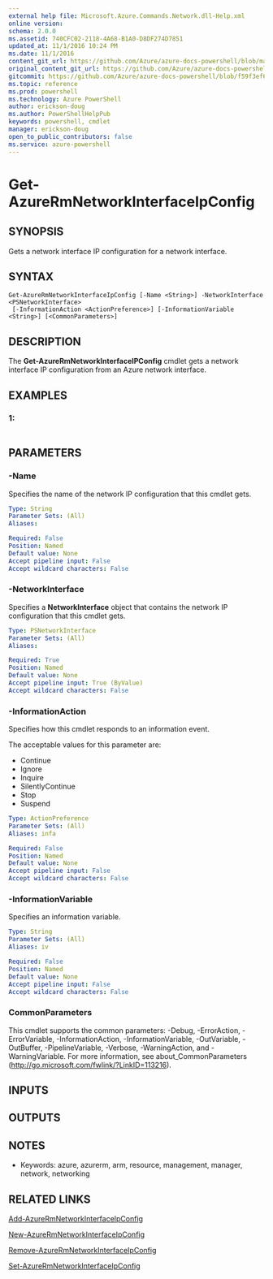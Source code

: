 ```yaml
---
external help file: Microsoft.Azure.Commands.Network.dll-Help.xml
online version: 
schema: 2.0.0
ms.assetid: 740CFC02-2118-4A68-B1A0-D8DF274D7851
updated_at: 11/1/2016 10:24 PM
ms.date: 11/1/2016
content_git_url: https://github.com/Azure/azure-docs-powershell/blob/master/azureps-cmdlets-docs/ResourceManager/AzureRM.Network/v1.0.13/Get-AzureRmNetworkInterfaceIpConfig.md
original_content_git_url: https://github.com/Azure/azure-docs-powershell/blob/master/azureps-cmdlets-docs/ResourceManager/AzureRM.Network/v1.0.13/Get-AzureRmNetworkInterfaceIpConfig.md
gitcommit: https://github.com/Azure/azure-docs-powershell/blob/f59f3ef60bc592383812213e69fd77ba950759ed/azureps-cmdlets-docs/ResourceManager/AzureRM.Network/v1.0.13/Get-AzureRmNetworkInterfaceIpConfig.md
ms.topic: reference
ms.prod: powershell
ms.technology: Azure PowerShell
author: erickson-doug
ms.author: PowerShellHelpPub
keywords: powershell, cmdlet
manager: erickson-doug
open_to_public_contributors: false
ms.service: azure-powershell
---
```


# Get-AzureRmNetworkInterfaceIpConfig

## SYNOPSIS
Gets a network interface IP configuration for a network interface.

## SYNTAX

```
Get-AzureRmNetworkInterfaceIpConfig [-Name <String>] -NetworkInterface <PSNetworkInterface>
 [-InformationAction <ActionPreference>] [-InformationVariable <String>] [<CommonParameters>]
```

## DESCRIPTION
The **Get-AzureRmNetworkInterfaceIPConfig** cmdlet gets a network interface IP configuration from an Azure network interface.

## EXAMPLES

### 1:
```

```

## PARAMETERS

### -Name
Specifies the name of the network IP configuration that this cmdlet gets.

```yaml
Type: String
Parameter Sets: (All)
Aliases: 

Required: False
Position: Named
Default value: None
Accept pipeline input: False
Accept wildcard characters: False
```

### -NetworkInterface
Specifies a **NetworkInterface** object that contains the network IP configuration that this cmdlet gets.

```yaml
Type: PSNetworkInterface
Parameter Sets: (All)
Aliases: 

Required: True
Position: Named
Default value: None
Accept pipeline input: True (ByValue)
Accept wildcard characters: False
```

### -InformationAction
Specifies how this cmdlet responds to an information event.

The acceptable values for this parameter are:

- Continue
- Ignore
- Inquire
- SilentlyContinue
- Stop
- Suspend

```yaml
Type: ActionPreference
Parameter Sets: (All)
Aliases: infa

Required: False
Position: Named
Default value: None
Accept pipeline input: False
Accept wildcard characters: False
```

### -InformationVariable
Specifies an information variable.

```yaml
Type: String
Parameter Sets: (All)
Aliases: iv

Required: False
Position: Named
Default value: None
Accept pipeline input: False
Accept wildcard characters: False
```

### CommonParameters
This cmdlet supports the common parameters: -Debug, -ErrorAction, -ErrorVariable, -InformationAction, -InformationVariable, -OutVariable, -OutBuffer, -PipelineVariable, -Verbose, -WarningAction, and -WarningVariable. For more information, see about_CommonParameters (http://go.microsoft.com/fwlink/?LinkID=113216).

## INPUTS

## OUTPUTS

## NOTES
* Keywords: azure, azurerm, arm, resource, management, manager, network, networking

## RELATED LINKS

[Add-AzureRmNetworkInterfaceIpConfig](xref:ResourceManager/AzureRM.Network/v1.0.13/Add-AzureRmNetworkInterfaceIpConfig.md)

[New-AzureRmNetworkInterfaceIpConfig](xref:ResourceManager/AzureRM.Network/v1.0.13/New-AzureRmNetworkInterfaceIpConfig.md)

[Remove-AzureRmNetworkInterfaceIpConfig](xref:ResourceManager/AzureRM.Network/v1.0.13/Remove-AzureRmNetworkInterfaceIpConfig.md)

[Set-AzureRmNetworkInterfaceIpConfig](xref:ResourceManager/AzureRM.Network/v1.0.13/Set-AzureRmNetworkInterfaceIpConfig.md)


